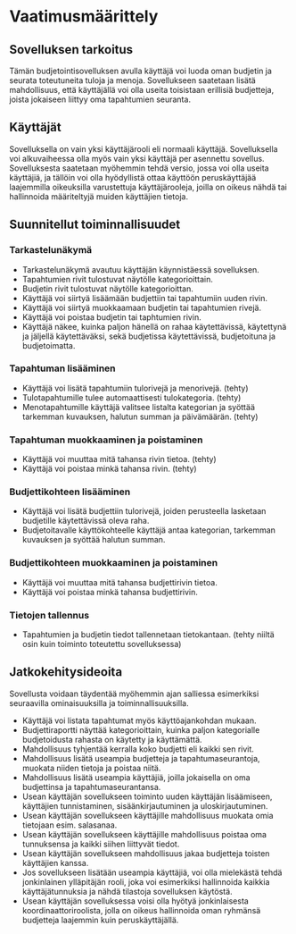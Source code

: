 # Vaatimusmäärittely

## Sovelluksen tarkoitus
Tämän budjetointisovelluksen avulla käyttäjä voi luoda oman budjetin ja seurata toteutuneita tuloja ja menoja. Sovellukseen saatetaan lisätä mahdollisuus, että käyttäjällä voi olla useita toisistaan erillisiä budjetteja, joista jokaiseen liittyy oma tapahtumien seuranta.


## Käyttäjät
Sovelluksella on vain yksi käyttäjärooli eli normaali käyttäjä. Sovelluksella voi alkuvaiheessa olla myös vain yksi käyttäjä per asennettu sovellus. Sovelluksesta saatetaan myöhemmin tehdä versio, jossa voi olla useita käyttäjiä, ja tällöin voi olla hyödyllistä ottaa käyttöön peruskäyttäjää laajemmilla oikeuksilla varustettuja käyttäjärooleja, joilla on oikeus nähdä tai hallinnoida määriteltyjä muiden käyttäjien tietoja. 


## Suunnitellut toiminnallisuudet

### Tarkastelunäkymä
* Tarkastelunäkymä avautuu käyttäjän käynnistäessä sovelluksen.
* Tapahtumien rivit tulostuvat näytölle kategorioittain.
* Budjetin rivit tulostuvat näytölle kategorioittan.
* Käyttäjä voi siirtyä lisäämään budjettiin tai tapahtumiin uuden rivin.
* Käyttäjä voi siirtyä muokkaamaan budjetin tai tapahtumien rivejä.
* Käyttäjä voi poistaa budjetin tai taphtumien rivin.
* Käyttäjä näkee, kuinka paljon hänellä on rahaa käytettävissä, käytettynä ja jäljellä käytettäväksi, sekä budjetissa käytettävissä, budjetoituna ja  budjetoimatta.

### Tapahtuman lisääminen
* Käyttäjä voi lisätä tapahtumiin tulorivejä ja menorivejä. (tehty)
* Tulotapahtumille tulee automaattisesti tulokategoria. (tehty)
* Menotapahtumille käyttäjä valitsee listalta kategorian ja syöttää tarkemman kuvauksen, halutun summan ja päivämäärän. (tehty)

### Tapahtuman muokkaaminen ja poistaminen
* Käyttäjä voi muuttaa mitä tahansa rivin tietoa. (tehty)
* Käyttäjä voi poistaa minkä tahansa rivin. (tehty)

### Budjettikohteen lisääminen
* Käyttäjä voi lisätä budjettiin tulorivejä, joiden perusteella lasketaan budjetille käytettävissä oleva raha.
* Budjetoitavalle käyttökohteelle käyttäjä antaa kategorian, tarkemman kuvauksen ja syöttää halutun summan.

### Budjettikohteen muokkaaminen ja poistaminen
* Käyttäjä voi muuttaa mitä tahansa budjettirivin tietoa.
* Käyttäjä voi poistaa minkä tahansa budjettirivin.

### Tietojen tallennus
* Tapahtumien ja budjetin tiedot tallennetaan tietokantaan. (tehty niiltä osin kuin toiminto toteutettu sovelluksessa)

## Jatkokehitysideoita
Sovellusta voidaan täydentää myöhemmin ajan salliessa esimerkiksi seuraavilla ominaisuuksilla ja toiminnallisuuksilla.

* Käyttäjä voi listata tapahtumat myös käyttöajankohdan mukaan.
* Budjettiraportti näyttää kategorioittain, kuinka paljon kategorialle budjetoidusta rahasta on käytetty ja käyttämättä.
* Mahdollisuus tyhjentää kerralla koko budjetti eli kaikki sen rivit.
* Mahdollisuus lisätä useampia budjetteja ja tapahtumaseurantoja, muokata niiden tietoja ja poistaa niitä. 
* Mahdollisuus lisätä useampia käyttäjiä, joilla jokaisella on oma budjettinsa ja tapahtumaseurantansa.
* Usean käyttäjän sovellukseen toiminto uuden käyttäjän lisäämiseen, käyttäjien tunnistaminen, sisäänkirjautuminen ja uloskirjautuminen.
* Usean käyttäjän sovellukseen käyttäjille mahdollisuus muokata omia tietojaan esim. salasanaa.
* Usean käyttäjän sovellukseen käyttäjille mahdollisuus poistaa oma tunnuksensa ja kaikki siihen liittyvät tiedot.
* Usean käyttäjän sovellukseen mahdollisuus jakaa budjetteja toisten käyttäjien kanssa.
* Jos sovellukseen lisätään useampia käyttäjiä, voi olla mielekästä tehdä jonkinlainen ylläpitäjän rooli, joka voi esimerkiksi hallinnoida kaikkia käyttäjätunnuksia ja nähdä tilastoja sovelluksen käytöstä. 
* Usean käyttäjän sovelluksessa voisi olla hyötyä jonkinlaisesta koordinaattoriroolista, jolla on oikeus hallinnoida oman ryhmänsä budjetteja laajemmin kuin peruskäyttäjällä. 
